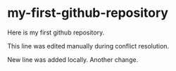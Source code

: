 # my-first-github-repository

Here is my first github repository.

This line was edited manually during conflict resolution.

New line was added locally. Another change.
